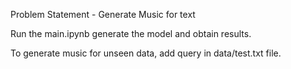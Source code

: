 Problem Statement - Generate Music for text

Run the main.ipynb generate the model and obtain results.

To generate music for unseen data, add query in data/test.txt file.
